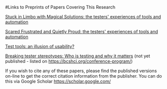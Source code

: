 #Links to Preprints of Papers Covering This Research


[Stuck in Limbo with Magical Solutions: the testers' experiences of tools and automation](Stuck-in-Limbo-Evans-et-el-SILMS-HUCAPP_2020.pdf)

[Scared Frustrated and Quietly Proud: the testers' experiences of tools and automation](Scared-frustrated-Evans-et-el-ECCE2021preprint.pdf)

[Test tools: an illusion of usability?](llusion-of-usability-Evans-et-al-TAICPART-2020-preprint.pdf)

[Breaking tester stereotypes: Who is testing and why it matters](Breaking-Tester-Sterotypes-Evans-et-al-Pre-print-July-2024.pdf) (not yet published - listed on https://bcshci.org/conference-program/)

If you wish to cite any of these papers, please find the published versions on-line to get the correct citation information from the publisher. You can do this via Google Scholar https://scholar.google.com/

